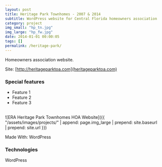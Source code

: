 ```yaml
---
layout: post
title: Heritage Park Townhomes - 2007 & 2014
subtitle: WordPress website for Central Florida homeowners association
category: project
img_small: "hp_tn.jpg"
img_large: "hp_fw.jpg"
date: 2014-01-01 00:00:05
tags: []
permalink: /heritage-park/
---
```


Homeowners association website.

Site: [http://heritageparktoa.com](heritageparktoa.com)

<!--more-->

### Special features
- Feature 1
- Feature 2
- Feature 3

<br/>

<span class="project-img-wrap">
![ERA Heritage Park Townhomes HOA Website]({{ "/assets/images/projects/" | append: page.img_large | prepend: site.baseurl | prepend: site.url  }})
</span>

Made With: WordPress

### Technologies
WordPress
